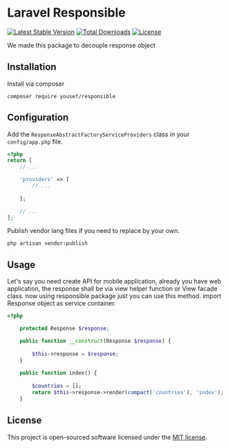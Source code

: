 # Laravel Responsible 

[![Latest Stable Version](https://poser.pugx.org/arandilopez/laravel-profane/v/stable)](https://packagist.org/)
[![Total Downloads](https://poser.pugx.org/arandilopez/laravel-profane/downloads)](https://packagist.org/)
[![License](https://poser.pugx.org/arandilopez/laravel-profane/license)](https://packagist.org/)

We made this package to decouple response object 

## Installation

Install via composer

```shell
composer require yousef/responsible
```

## Configuration

Add the `ResponseAbstractFactoryServiceProviders` class in your `config/app.php` file.

```php
<?php
return [
    // ...

    'providers' => [
        // ...
        
    ];

    // ...
];
```

Publish vendor lang files if you need to replace by your own.

```shell
php artisan vendor:publish
```

## Usage

Let's say you need create API for mobile application, already you have
web application, the response shall be via view helper function  or 
View facade class.
now using responsible package just you can use this method.
import Response object as service container.

```php
<?php

    protected Response $response;

    public function __construct(Response $response) {
    
        $this->response = $response;    
    }
    
    public function index() {
        
        $countries = [];
        return $this->response->render(compact('countries'), 'index');
    }

```

## License

This project is open-sourced software licensed under the [MIT license](http://opensource.org/licenses/MIT).
